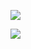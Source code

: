 ![](https://www.nta.go.jp/tmp/0bd35774-730b-4faa-b358-c7affb2dac3a/images/8927c40c823360738435824b3f30bcb16787879d3664023135750808a5d5d8b9.jpg)

![](https://www.nta.go.jp/tmp/0bd35774-730b-4faa-b358-c7affb2dac3a/images/cf07c531279ef7ac7cf49805b5e124d82666879e817a4a430abf7d8c18b8201f.jpg)